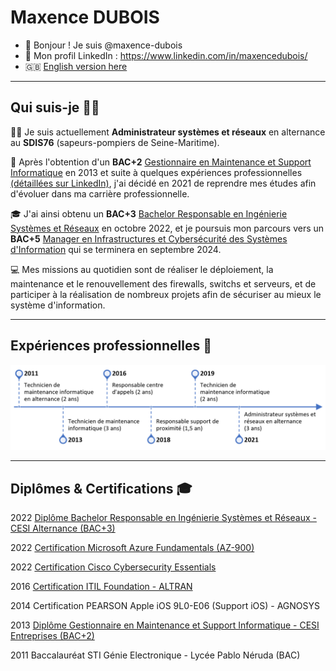 <!--
maxence-dubois/maxence-dubois is a ✨ special ✨ repository because its `README.md` (this file) appears on your GitHub profile.
You can click the Preview link to take a look at your changes.

Here are some ideas to get you started:

- 🔭 I’m currently working on ...
- 🌱 I’m currently learning ...
- 👯 I’m looking to collaborate on ...
- 🤔 I’m looking for help with ...
- 💬 Ask me about ...
- 📫 How to reach me: ...
- 😄 Pronouns: ...
- ⚡ Fun fact: ...
-->

# Maxence DUBOIS

- 👋 Bonjour ! Je suis @maxence-dubois
- 🔗 Mon profil LinkedIn : https://www.linkedin.com/in/maxencedubois/
- 🇬🇧 [English version here](README_EN.md)

---

## Qui suis-je 👨‍💻

👨‍🎓 Je suis actuellement **Administrateur systèmes et réseaux** en alternance au **SDIS76** (sapeurs-pompiers de Seine-Maritime).

💼 Après l'obtention d'un **BAC+2** [Gestionnaire en Maintenance et Support Informatique](https://www.cesi.fr/formation/gestionnaire-en-maintenance-et-support-informatique-en-alternance) en 2013 et suite à quelques expériences professionnelles [(détaillées sur LinkedIn)](https://www.linkedin.com/in/maxencedubois/), j'ai décidé en 2021 de reprendre mes études afin d'évoluer dans ma carrière professionnelle.

🎓 J'ai ainsi obtenu un **BAC+3** [Bachelor Responsable en Ingénierie Systèmes et Réseaux](https://www.cesi.fr/formation/bachelor-administrateur-trice-systemes-et-reseaux-en-alternance) en octobre 2022, et je poursuis mon parcours vers un **BAC+5** [Manager en Infrastructures et Cybersécurité des Systèmes d'Information](https://www.cesi.fr/formation/manager-en-infrastructures-et-cybersecurite-des-si-en-alternance) qui se terminera en septembre 2024.

💻 Mes missions au quotidien sont de réaliser le déploiement, la maintenance et le renouvellement des firewalls, switchs et serveurs, et de participer à la réalisation de nombreux projets afin de sécuriser au mieux le système d'information.

---

## Expériences professionnelles 💼

[![Chronologie des mes expériences professionnelles](/img/chronologie.png "Chronologie de mes expériences professionnelles")](https://www.linkedin.com/in/maxencedubois/)

---

## Diplômes & Certifications 🎓

2022 [Diplôme Bachelor Responsable en Ingénierie Systèmes et Réseaux - CESI Alternance (BAC+3)](https://www.cesi.fr/formation/bachelor-administrateur-trice-systemes-et-reseaux-en-alternance)

2022 [Certification Microsoft Azure Fundamentals (AZ-900)](https://learn.microsoft.com/fr-fr/users/maxencedubois/credentials/23f5408a80712617) 

2022 [Certification Cisco Cybersecurity Essentials](https://www.credly.com/badges/0fd5b0fa-1298-4db1-9ef4-1d21a5955b77/linked_in_profile)  

2016 [Certification ITIL Foundation - ALTRAN](https://app.exeed.pro/holder/badge/129241)  

2014 Certification PEARSON Apple iOS 9L0-E06 (Support iOS) - AGNOSYS

2013 [Diplôme Gestionnaire en Maintenance et Support Informatique - CESI Entreprises (BAC+2)](https://www.cesi.fr/formation/gestionnaire-en-maintenance-et-support-informatique-en-alternance)

2011 Baccalauréat STI Génie Electronique - Lycée Pablo Néruda (BAC)
